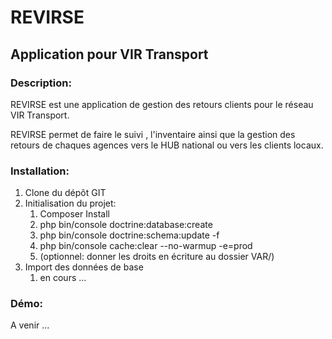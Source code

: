 # **REVIRSE**

## Application pour VIR Transport

### Description:

REVIRSE est une application de gestion des retours clients pour le réseau VIR Transport.

REVIRSE permet de faire le suivi , l'inventaire ainsi que la gestion des retours de chaques agences vers le HUB national ou vers les clients locaux.

### Installation:

1. Clone du dépôt GIT
2. Initialisation du projet:
    1. Composer Install
    2. php bin/console doctrine:database:create
    3. php bin/console doctrine:schema:update -f
    4. php bin/console cache:clear --no-warmup -e=prod
    5. (optionnel: donner les droits en écriture au dossier VAR/)
3. Import des données de base
    1. en cours ...

### Démo:

A venir ...







